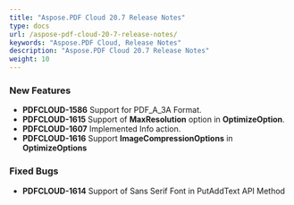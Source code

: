```yaml
---
title: "Aspose.PDF Cloud 20.7 Release Notes"
type: docs
url: /aspose-pdf-cloud-20-7-release-notes/
keywords: "Aspose.PDF Cloud, Release Notes"
description: "Aspose.PDF Cloud 20.7 Release Notes"
weight: 10
---
```


### **New Features**
- **PDFCLOUD-1586** Support for PDF\_A\_3A Format.
- **PDFCLOUD-1615** Support of **MaxResolution** option in **OptimizeOption**.
- **PDFCLOUD-1607** Implemented Info action.
- **PDFCLOUD-1616** Support **ImageCompressionOptions** in **OptimizeOptions**
### **Fixed Bugs**
- **PDFCLOUD-1614** Support of Sans Serif Font in PutAddText API Method

